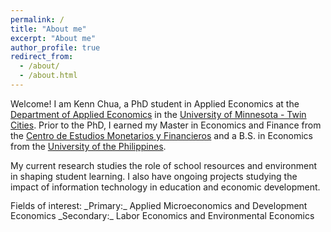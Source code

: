 ```yaml
---
permalink: /
title: "About me"
excerpt: "About me"
author_profile: true
redirect_from: 
  - /about/
  - /about.html
---
```


Welcome!  I am Kenn Chua, a PhD student in Applied Economics at the [Department of Applied Economics](https://apec.umn.edu/) in the [University of Minnesota - Twin Cities](https://twin-cities.umn.edu/). Prior to the PhD, I earned my Master in Economics and Finance from the [Centro de Estudios Monetarios y Financieros](https://www.cemfi.es/) and a B.S. in Economics from the [University of the Philippines](https://econ.upd.edu.ph/). 

My current research studies the role of school resources and environment in shaping student learning. I also have ongoing projects studying the impact of information technology in education and economic development. 

<p style="line-height:115%">
Fields of interest:
_Primary:_ Applied Microeconomics and Development Economics
_Secondary:_ Labor Economics and Environmental Economics
</p>

